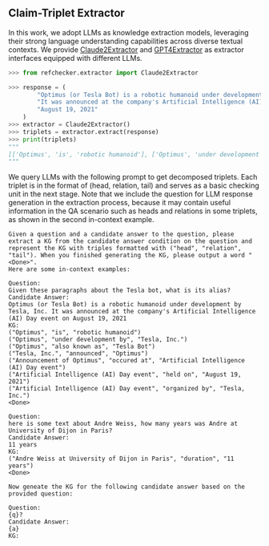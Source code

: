 ## Claim-Triplet Extractor

In this work, we adopt LLMs as knowledge extraction models, leveraging their strong language understanding capabilities across diverse textual contexts. We provide [Claude2Extractor](claude2_extractor.py) and [GPT4Extractor](gpt4_extractor.py) as extractor interfaces equipped with different LLMs.


```python
>>> from refchecker.extractor import Claude2Extractor

>>> response = (
        "Optimus (or Tesla Bot) is a robotic humanoid under development by Tesla, Inc. "
        "It was announced at the company's Artificial Intelligence (AI) Day event on "
        "August 19, 2021"
    )
>>> extractor = Claude2Extractor()
>>> triplets = extractor.extract(response)
>>> print(triplets)
"""
[['Optimus', 'is', 'robotic humanoid'], ['Optimus', 'under development by', 'Tesla, Inc.'], ['Optimus', 'also known as', 'Tesla Bot'], ['Tesla, Inc.', 'announced', 'Optimus'], ['Announcement of Optimus', 'occurred at', 'Artificial Intelligence (AI) Day event'], ['Artificial Intelligence (AI) Day event', 'held on', 'August 19, 2021'], ['Artificial Intelligence (AI) Day event', 'organized by', 'Tesla, Inc.']]
"""
```

We query LLMs with the following prompt to get decomposed triplets. Each triplet is in the format of (head, relation, tail) and serves as a basic checking unit in the next stage. Note that we include the question for LLM response generation in the extraction process, because it may contain useful information in the QA scenario such as heads and relations in some triplets, as shown in the second in-context example.

```
Given a question and a candidate answer to the question, please extract a KG from the candidate answer condition on the question and represent the KG with triples formatted with ("head", "relation", "tail"). When you finished generating the KG, please output a word "<Done>".
Here are some in-context examples:

Question:
Given these paragraphs about the Tesla bot, what is its alias?
Candidate Answer:
Optimus (or Tesla Bot) is a robotic humanoid under development by Tesla, Inc. It was announced at the company's Artificial Intelligence (AI) Day event on August 19, 2021
KG:
("Optimus", "is", "robotic humanoid")
("Optimus", "under development by", "Tesla, Inc.")
("Optimus", "also known as", "Tesla Bot")
("Tesla, Inc.", "announced", "Optimus")
("Announcement of Optimus", "occured at", "Artificial Intelligence (AI) Day event")
("Artificial Intelligence (AI) Day event", "held on", "August 19, 2021")
("Artificial Intelligence (AI) Day event", "organized by", "Tesla, Inc.")
<Done>

Question:
here is some text about Andre Weiss, how many years was Andre at University of Dijon in Paris?
Candidate Answer:
11 years
KG:
("Andre Weiss at University of Dijon in Paris", "duration", "11 years")
<Done>

Now geneate the KG for the following candidate answer based on the provided question:

Question:
{q}?
Candidate Answer:
{a}
KG:
```